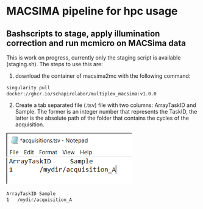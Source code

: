 # MACSIMA pipeline for hpc usage
## Bashscripts to stage, apply illumination correction and run mcmicro on MACSima data

This is work on progress, currently only the staging script is available (staging.sh).  The steps to use this are:
1. download the container of macsima2mc with the following command:
``` 
singularity pull docker://ghcr.io/schapirolabor/multiplex_macsima:v1.0.0
```

2. Create a tab separated file (.tsv) file with two columns: ArrayTaskID and Sample.  The former is an integer number that represents the TaskID, the latter is the absolute path of the folder that contains the cycles of the acquisition.

![Screenshot of the sample array file](https://github.com/SchapiroLabor/macsima_pipeline/blob/main/figs/sample_array_tsv_example.PNG) 

```
ArrayTaskID Sample
1   /mydir/acquisition_A

```

